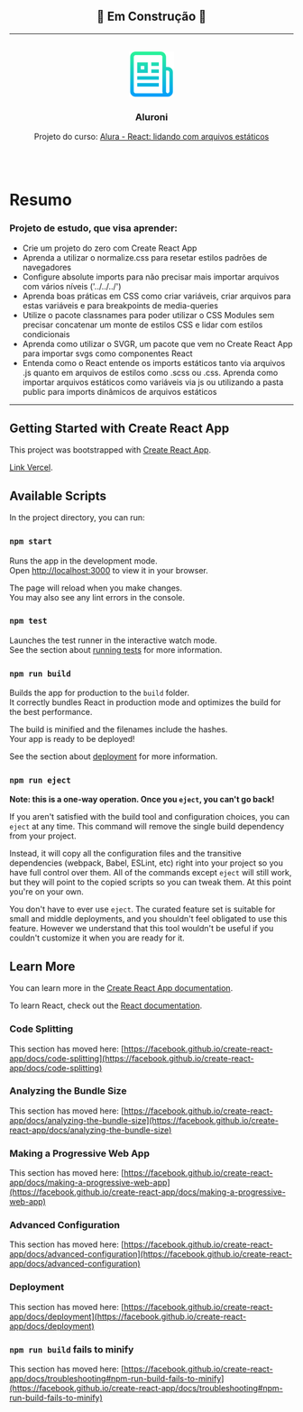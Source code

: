 <div align="center">
<h2><span>🚧</span> Em Construção <span>🚧</span></h2>
<hr>
<br>
  <a href="https://github.com/joaotelesk/Projeto-aluroni/tree/main/src">
    <img src="./public/logo.png" alt="Logo" width="80" height="80">
  </a>

  <h3 align="center">Aluroni</h3>

  <p align="center">
    Projeto do curso: <a href="https://cursos.alura.com.br/course/react-arquivos-estaticos">Alura - React: lidando com arquivos estáticos</a>
  </p>
</div>
<br><br>

# Resumo

<div>
<h3>Projeto de estudo, que visa aprender:</h3>
<ul>
<li>Crie um projeto do zero com Create React App</li>
<li>Aprenda a utilizar o normalize.css para resetar estilos padrões de navegadores</li>
<li>Configure absolute imports para não precisar mais importar arquivos com vários níveis ('../../../')</li>
<li>Aprenda boas práticas em CSS como criar variáveis, criar arquivos para estas variáveis e para breakpoints de media-queries</li>
<li>Utilize o pacote classnames para poder utilizar o CSS Modules sem precisar concatenar um monte de estilos CSS e lidar com estilos condicionais</li>
<li>Aprenda como utilizar o SVGR, um pacote que vem no Create React App para importar svgs como componentes React</li>
<li>Entenda como o React entende os imports estáticos tanto via arquivos .js quanto em arquivos de estilos como .scss ou .css. Aprenda como importar arquivos estáticos como variáveis via js ou utilizando a pasta public para imports dinâmicos de arquivos estáticos</li>
</ul>
</div>

<hr>

## Getting Started with Create React App

This project was bootstrapped with [Create React App](https://github.com/facebook/create-react-app).

[Link Vercel](#).

## Available Scripts

In the project directory, you can run:

### `npm start`

Runs the app in the development mode.\
Open [http://localhost:3000](http://localhost:3000) to view it in your browser.

The page will reload when you make changes.\
You may also see any lint errors in the console.

### `npm test`

Launches the test runner in the interactive watch mode.\
See the section about [running tests](https://facebook.github.io/create-react-app/docs/running-tests) for more information.

### `npm run build`

Builds the app for production to the `build` folder.\
It correctly bundles React in production mode and optimizes the build for the best performance.

The build is minified and the filenames include the hashes.\
Your app is ready to be deployed!

See the section about [deployment](https://facebook.github.io/create-react-app/docs/deployment) for more information.

### `npm run eject`

**Note: this is a one-way operation. Once you `eject`, you can't go back!**

If you aren't satisfied with the build tool and configuration choices, you can `eject` at any time. This command will remove the single build dependency from your project.

Instead, it will copy all the configuration files and the transitive dependencies (webpack, Babel, ESLint, etc) right into your project so you have full control over them. All of the commands except `eject` will still work, but they will point to the copied scripts so you can tweak them. At this point you're on your own.

You don't have to ever use `eject`. The curated feature set is suitable for small and middle deployments, and you shouldn't feel obligated to use this feature. However we understand that this tool wouldn't be useful if you couldn't customize it when you are ready for it.

## Learn More

You can learn more in the [Create React App documentation](https://facebook.github.io/create-react-app/docs/getting-started).

To learn React, check out the [React documentation](https://reactjs.org/).

### Code Splitting

This section has moved here: [https://facebook.github.io/create-react-app/docs/code-splitting](https://facebook.github.io/create-react-app/docs/code-splitting)

### Analyzing the Bundle Size

This section has moved here: [https://facebook.github.io/create-react-app/docs/analyzing-the-bundle-size](https://facebook.github.io/create-react-app/docs/analyzing-the-bundle-size)

### Making a Progressive Web App

This section has moved here: [https://facebook.github.io/create-react-app/docs/making-a-progressive-web-app](https://facebook.github.io/create-react-app/docs/making-a-progressive-web-app)

### Advanced Configuration

This section has moved here: [https://facebook.github.io/create-react-app/docs/advanced-configuration](https://facebook.github.io/create-react-app/docs/advanced-configuration)

### Deployment

This section has moved here: [https://facebook.github.io/create-react-app/docs/deployment](https://facebook.github.io/create-react-app/docs/deployment)

### `npm run build` fails to minify

This section has moved here: [https://facebook.github.io/create-react-app/docs/troubleshooting#npm-run-build-fails-to-minify](https://facebook.github.io/create-react-app/docs/troubleshooting#npm-run-build-fails-to-minify)
